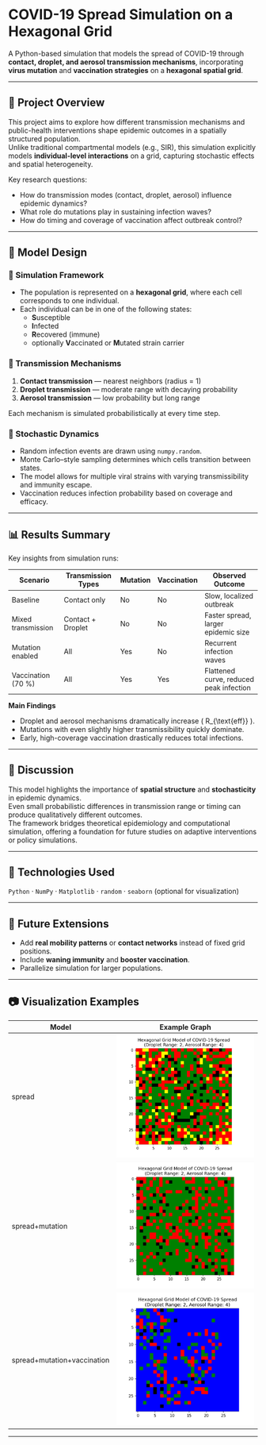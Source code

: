 # COVID-19 Spread Simulation on a Hexagonal Grid

A Python-based simulation that models the spread of COVID-19 through **contact, droplet, and aerosol transmission mechanisms**, incorporating **virus mutation** and **vaccination strategies** on a **hexagonal spatial grid**.

---

## 🎯 Project Overview

This project aims to explore how different transmission mechanisms and public-health interventions shape epidemic outcomes in a spatially structured population.  
Unlike traditional compartmental models (e.g., SIR), this simulation explicitly models **individual-level interactions** on a grid, capturing stochastic effects and spatial heterogeneity.

Key research questions:
- How do transmission modes (contact, droplet, aerosol) influence epidemic dynamics?
- What role do mutations play in sustaining infection waves?
- How do timing and coverage of vaccination affect outbreak control?

---

## 🧮 Model Design

### 🧩 Simulation Framework
- The population is represented on a **hexagonal grid**, where each cell corresponds to one individual.  
- Each individual can be in one of the following states:
  - **S**usceptible  
  - **I**nfected  
  - **R**ecovered (immune)  
  - optionally **V**accinated or **M**utated strain carrier

### 🦠 Transmission Mechanisms
1. **Contact transmission** — nearest neighbors (radius = 1)  
2. **Droplet transmission** — moderate range with decaying probability  
3. **Aerosol transmission** — low probability but long range  

Each mechanism is simulated probabilistically at every time step.

### 🔄 Stochastic Dynamics
- Random infection events are drawn using `numpy.random`.  
- Monte Carlo–style sampling determines which cells transition between states.  
- The model allows for multiple viral strains with varying transmissibility and immunity escape.  
- Vaccination reduces infection probability based on coverage and efficacy.

---

## 📊 Results Summary

Key insights from simulation runs:

| Scenario | Transmission Types | Mutation | Vaccination | Observed Outcome |
|-----------|--------------------|-----------|--------------|------------------|
| Baseline | Contact only | No | No | Slow, localized outbreak |
| Mixed transmission | Contact + Droplet | No | No | Faster spread, larger epidemic size |
| Mutation enabled | All | Yes | No | Recurrent infection waves |
| Vaccination (70 %) | All | Yes | Yes | Flattened curve, reduced peak infection |

**Main Findings**
- Droplet and aerosol mechanisms dramatically increase \( R_{\text{eff}} \).  
- Mutations with even slightly higher transmissibility quickly dominate.  
- Early, high-coverage vaccination drastically reduces total infections.

---

## 🧠 Discussion

This model highlights the importance of **spatial structure** and **stochasticity** in epidemic dynamics.  
Even small probabilistic differences in transmission range or timing can produce qualitatively different outcomes.  
The framework bridges theoretical epidemiology and computational simulation, offering a foundation for future studies on adaptive interventions or policy simulations.

---

## 🧩 Technologies Used
`Python` · `NumPy` · `Matplotlib` · `random` · `seaborn` (optional for visualization)

---

## 🚀 Future Extensions
- Add **real mobility patterns** or **contact networks** instead of fixed grid positions.  
- Include **waning immunity** and **booster vaccination**.  
- Parallelize simulation for larger populations.

---

## 📷 Visualization Examples

| Model | Example Graph |
|--------|---------------|
| spread | ![spread Example](1-3.png) |
| spread+mutation | ![spread+mutation Example](2-3.png) |
| spread+mutation+vaccination | ![spread+mutation+vaccination Example](3-3.png) |


---
